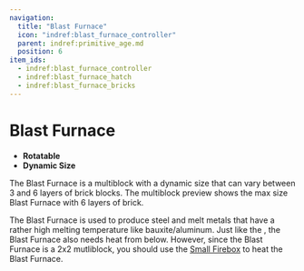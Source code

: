 ```yaml
---
navigation:
  title: "Blast Furnace"
  icon: "indref:blast_furnace_controller"
  parent: indref:primitive_age.md
  position: 6
item_ids:
  - indref:blast_furnace_controller
  - indref:blast_furnace_hatch
  - indref:blast_furnace_bricks
---
```


# Blast Furnace

<GameScene zoom="3" interactive={true} fullWidth={true}>
    <MultiblockShape multiblock="indref:blast_furnace"> </MultiblockShape>
</GameScene>

- **Rotatable**
- **Dynamic Size**

The Blast Furnace is a multiblock with a dynamic size that can vary between 3 and 6 layers of brick blocks.
The multiblock preview shows the max size Blast Furnace with 6 layers of brick.

The Blast Furnace is used to produce steel and melt metals that have a rather high melting temperature like bauxite/aluminum.
Just like the <ItemImage id="indref:ceramic_crucible_controller" scale="0.6" /> <ItemLink id="indref:ceramic_crucible_controller" />, the Blast Furnace also needs heat from below.
However, since the Blast Furnace is a 2x2 mutliblock, you should use the [Small Firebox](./firebox.md#small-firebox) to heat the Blast Furnace.
